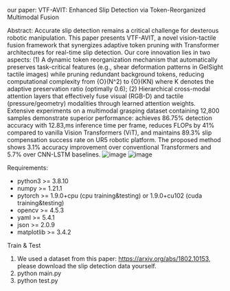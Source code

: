 our paper: VTF-AVIT: Enhanced Slip Detection via Token-Reorganized Multimodal Fusion

Abstract:
Accurate slip detection remains a critical challenge for dexterous robotic manipulation. This paper presents VTF-AVIT, a novel vision-tactile fusion framework that synergizes adaptive token pruning with Transformer architectures for real-time slip detection. Our core innovation lies in two aspects: (1) A dynamic token reorganization mechanism that automatically preserves task-critical features (e.g., shear deformation patterns in GelSight tactile images) while pruning redundant background tokens, reducing computational complexity from {O}(N^2) to {O}(KN) where K denotes the adaptive preservation ratio (optimally 0.6); (2) Hierarchical cross-modal attention layers that effectively fuse visual (RGB-D) and tactile (pressure/geometry) modalities through learned attention weights. Extensive experiments on a multimodal grasping dataset containing 12,800 samples demonstrate superior performance: achieves 86.75% detection accuracy with 12.83\,ms inference time per frame, reduces FLOPs by 41% compared to vanilla Vision Transformers (ViT), and maintains 89.3% slip compensation success rate on UR5 robotic platform. The proposed method shows 3.1% accuracy improvement over conventional Transformers and 5.7% over CNN-LSTM baselines. 
![image](https://github.com/Bugs-Bunny01/VTF-SLIP-TranSFormer/blob/main/V-T-fusion.png)
![image](https://github.com/Bugs-Bunny01/VTF-SLIP-TranSFormer/blob/main/token-visual.png)

Requirements:
* python3 >= 3.8.10                 
* numpy >= 1.21.1                
* pytorch  >= 1.9.0+cpu (cpu training&testing) or 1.9.0+cu102 (cuda training&testing)
* opencv >= 4.5.3
* yaml >= 5.4.1
* json >= 2.0.9
* matplotlib >= 3.4.2

Train & Test
1. We used a dataset from this paper: https://arxiv.org/abs/1802.10153, please download the slip detection data yourself.
2. python main.py
3. python test.py
